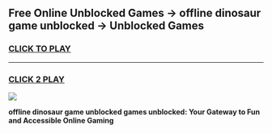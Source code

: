 
## Free Online Unblocked Games → offline dinosaur game unblocked → Unblocked Games
<h3>
<a href="https://premium.freeplayer.one?title=offline_dinosaur_game_unblocked&ref=21F">CLICK TO PLAY</a></h3>
<hr>

<h3>
<a href="https://premium.freeplayer.one?title=offline_dinosaur_game_unblocked&ref=21F">CLICK 2 PLAY</a>
  
</h3>

<a href="https://premium.freeplayer.one?title=offline_dinosaur_game_unblocked&ref=21F/"><img src="https://clearcache.store/games.png"></a>


**offline dinosaur game unblocked games unblocked: Your Gateway to Fun and Accessible Online Gaming**
